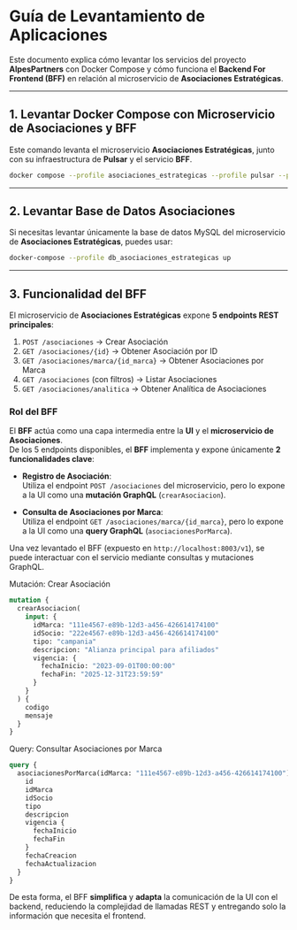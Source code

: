 # Guía de Levantamiento de Aplicaciones

Este documento explica cómo levantar los servicios del proyecto **AlpesPartners** con Docker Compose y cómo funciona el **Backend For Frontend (BFF)** en relación al microservicio de **Asociaciones Estratégicas**.

---

## 1. Levantar Docker Compose con Microservicio de Asociaciones y BFF

Este comando levanta el microservicio **Asociaciones Estratégicas**, junto con su infraestructura de **Pulsar** y el servicio **BFF**.

```bash
docker compose --profile asociaciones_estrategicas --profile pulsar --profile bff up --force-recreate --build
```

---

## 2. Levantar Base de Datos Asociaciones

Si necesitas levantar únicamente la base de datos MySQL del microservicio de **Asociaciones Estratégicas**, puedes usar:

```bash
docker-compose --profile db_asociaciones_estrategicas up
```

---

## 3. Funcionalidad del BFF

El microservicio de **Asociaciones Estratégicas** expone **5 endpoints REST principales**:

1. `POST /asociaciones` → Crear Asociación  
2. `GET /asociaciones/{id}` → Obtener Asociación por ID  
3. `GET /asociaciones/marca/{id_marca}` → Obtener Asociaciones por Marca  
4. `GET /asociaciones` (con filtros) → Listar Asociaciones  
5. `GET /asociaciones/analitica` → Obtener Analítica de Asociaciones  

### Rol del BFF
El **BFF** actúa como una capa intermedia entre la **UI** y el **microservicio de Asociaciones**.  
De los 5 endpoints disponibles, el **BFF** implementa y expone únicamente **2 funcionalidades clave**:

- **Registro de Asociación**:  
   Utiliza el endpoint `POST /asociaciones` del microservicio, pero lo expone a la UI como una **mutación GraphQL** (`crearAsociacion`).

- **Consulta de Asociaciones por Marca**:  
   Utiliza el endpoint `GET /asociaciones/marca/{id_marca}`, pero lo expone a la UI como una **query GraphQL** (`asociacionesPorMarca`).

Una vez levantado el BFF (expuesto en `http://localhost:8003/v1`), se puede interactuar con el servicio mediante consultas y mutaciones GraphQL.

Mutación: Crear Asociación
```graphql
mutation {
  crearAsociacion(
    input: {
      idMarca: "111e4567-e89b-12d3-a456-426614174100"
      idSocio: "222e4567-e89b-12d3-a456-426614174100"
      tipo: "campania"
      descripcion: "Alianza principal para afiliados"
      vigencia: {
        fechaInicio: "2023-09-01T00:00:00"
        fechaFin: "2025-12-31T23:59:59"
      }
    }
  ) {
    codigo
    mensaje
  }
}
```

Query: Consultar Asociaciones por Marca
```graphql
query {
  asociacionesPorMarca(idMarca: "111e4567-e89b-12d3-a456-426614174100") {
    id
    idMarca
    idSocio
    tipo
    descripcion
    vigencia { 
      fechaInicio 
      fechaFin 
    }
    fechaCreacion
    fechaActualizacion
  }
}
```

De esta forma, el BFF **simplifica** y **adapta** la comunicación de la UI con el backend, reduciendo la complejidad de llamadas REST y entregando solo la información que necesita el frontend.
